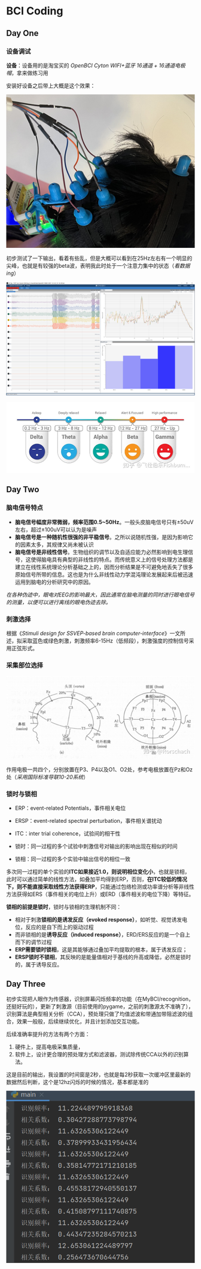 # BCI Coding

## Day One

### 设备调试

**设备**：设备用的是淘宝买的 *OpenBCI Cyton WIFI+蓝牙 16通道 + 16通道电极帽*，拿来做练习用

安装好设备之后带上大概是这个效果：

![佩戴](https://github.com/lipervol/BCI_Coding/blob/master/A1B99D9C1FCB650DB7F338446B33E16A.png)

初步测试了一下输出，看着有些乱，但是大概可以看到在25Hz左右有一个明显的尖峰，也就是有较强的beta波，表明我此时处于一个注意力集中的状态（*看数据ing*）

![数据](https://github.com/lipervol/BCI_Coding/blob/master/3528488a43ec2eb33f270e994ce7c2f.png)

![图例](https://github.com/lipervol/BCI_Coding/blob/master/1ab91ad2add3f379d61b381f2bf48f7.png)

## Day Two

### 脑电信号特点

* **脑电信号幅度非常微弱，频率范围0.5~50Hz**。一般头皮脑电信号只有±50uV左右，超过±100uV可以认为是噪声
* **脑电信号是一种随机性很强的非平稳信号**。之所以说随机性强，是因为影响它的因素太多，其规律又尚未被认识
* **脑电信号是非线性信号**。生物组织的调节以及自适应能力必然影响到电生理信号，这使得脑电具有典型的非线性的特点。而传统意义上的信号处理方法都是建立在线性系统理论分析基础之上的，因而分析结果是不可避免地丢失了很多原始信号所带的信息。这也是为什么非线性动力学混沌理论发展起来后被迅速运用到脑电的分析研究中的原因。

*在各种伪迹中，眼电对EEG的影响最大，因此通常在脑电测量的同时进行眼电信号的测量，以便可以进行离线的眼电伪迹去除。*

### 刺激选择

根据《*Stimuli design for SSVEP-based brain computer-interface*》一文所述，拟采取蓝色或绿色刺激，刺激频率6-15Hz（低频段），刺激强度的控制信号采用正弦形式。

### 采集部位选择

![10-20系统](https://github.com/lipervol/BCI_Coding/blob/master/c7e226b482ebeb313ea802f.jpg)

作用电极一共四个，分别放置在P3、P4以及O1、O2处，参考电极放置在Pz和Oz处（*采用国际标准导联10-20系统*）

### 锁时与锁相

* ERP：event-related Potentials，事件相关电位
* ERSP：event-related spectral perturbation，事件相关谱扰动

* ITC：inter trial coherence，试验间的相干性

* 锁时：同一过程的多个试验中刺激信号对输出的影响出现在相似的时间

* 锁相：同一过程的多个实验中输出信号的相位一致

多次同一过程的单个实验的**ITC如果接近1.0，则说明相位变化小**，也就是锁相，此时可以通过简单的线性方法，如叠加平均得到ERP，否则，**在ITC较低的情况下，则不能直接采取线性方法获得ERP**，只能通过包络检测或功率谱分析等非线性方法获得如ERS（事件相关的电位上升）或ERD（事件相关的电位下降）等特征。

**锁相的前提是锁时**，锁时与锁相的生理机制不同：

* 相对于刺激**锁相的是诱发反应（evoked response）**，如听觉、视觉诱发电位，反应的是自下而上的驱动过程
* 而非锁相的是**诱导反应（induced response）**，ERD/ERS反应的是一个自上而下的调节过程
* **ERP需要锁时锁相**，这是其能够通过叠加平均提取的根本，属于诱发反应；
* **ERSP锁时不锁相**，其反映的是能量值相对于基线的升高或降低，必然是锁时的，属于诱导反应。

## Day Three

初步实现把人眼作为传感器，识别屏幕闪烁频率的功能（在MyBCI/recognition，还挺好玩的），更新了刺激源（目前使用的pygame，之前的刺激源太不准确了），识别算法是典型相关分析（CCA），预处理只做了均值滤波和带通加带阻滤波的组合，效果一般般，后续继续优化，并且计划添加交互功能。

后续准确率提升的方法有两个方面：

1. 硬件上，提高电极采集质量，
2. 软件上，设计更合理的预处理方式和滤波器，测试除传统CCA以外的识别算法。

这是目前的输出，我设置的时间窗是2秒，也就是每2秒获取一次缓冲区里最新的数据然后判断，这个是12hz闪烁的时候的情况，基本都是准的

![12hz](https://github.com/lipervol/BCI_Coding/blob/master/0ffa2f500bf16d6464d5b968092a794.png)